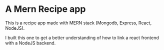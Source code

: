 # A Mern Recipe app
This is a recipe app made with MERN stack (Mongodb, Express, React, NodeJS). 

I built this one to get a better understanding of how to link a react frontend with a NodeJS backend.
